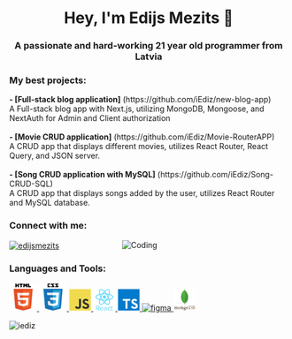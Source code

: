 <h1 align="center">Hey, I'm Edijs Mezits 👋</h1>
<h3 align="center">A passionate and hard-working 21 year old programmer from Latvia</h3>



<h3 align="left">My best projects:</h3>
<b>- [Full-stack blog application]</b> (https://github.com/iEdiz/new-blog-app)
<br>
A Full-stack blog app with Next.js, utilizing MongoDB, Mongoose, and NextAuth for Admin and Client authorization
<br><br>
<b>- [Movie CRUD application]</b> (https://github.com/iEdiz/Movie-RouterAPP)
<br>
A CRUD app that displays different movies, utilizes React Router, React Query, and JSON server.
<br><br>
<b>- [Song CRUD application with MySQL]</b> (https://github.com/iEdiz/Song-CRUD-SQL)
<br>
A CRUD app that displays songs added by the user, utilizes React Router and MySQL database.



<h3 align="left">Connect with me:</h3>
<img align="right" alt="Coding" width="300" src="https://media4.giphy.com/media/hTerhUjM93SKAG2LcU/200.gif" />
<p align="left">
<a href="https://linkedin.com/in/edijsmezits" target="blank"><img align="center" src="https://raw.githubusercontent.com/rahuldkjain/github-profile-readme-generator/master/src/images/icons/Social/linked-in-alt.svg" alt="edijsmezits" height="30" width="40" /></a>
</p>


<h3 align="left">Languages and Tools:</h3>
<p align="left"> <a href="https://www.w3.org/html/" target="_blank" rel="noreferrer"> <img src="https://raw.githubusercontent.com/devicons/devicon/master/icons/html5/html5-original-wordmark.svg" alt="html5" width="50" height="50"/> </a> <a href="https://www.w3schools.com/css/" target="_blank" rel="noreferrer"> <img src="https://raw.githubusercontent.com/devicons/devicon/master/icons/css3/css3-original-wordmark.svg" alt="css3" width="50" height="50"/> </a> <a href="https://developer.mozilla.org/en-US/docs/Web/JavaScript" target="_blank" rel="noreferrer"> <img src="https://raw.githubusercontent.com/devicons/devicon/master/icons/javascript/javascript-original.svg" alt="javascript" width="40" height="40"/> </a> <a href="https://reactjs.org/" target="_blank" rel="noreferrer"> <img src="https://raw.githubusercontent.com/devicons/devicon/master/icons/react/react-original-wordmark.svg" alt="react" width="40" height="40"/> </a> <a href="https://www.typescriptlang.org/" target="_blank" rel="noreferrer"> <img src="https://raw.githubusercontent.com/devicons/devicon/master/icons/typescript/typescript-original.svg" alt="typescript" width="40" height="40" /> </a> <a href="https://www.figma.com/" target="_blank" rel="noreferrer"> <img src="https://www.vectorlogo.zone/logos/figma/figma-icon.svg" alt="figma" width="40" height="40"/> </a>  <a href="https://www.mongodb.com/" target="_blank" rel="noreferrer"> <img src="https://raw.githubusercontent.com/devicons/devicon/master/icons/mongodb/mongodb-original-wordmark.svg" alt="mongodb" width="40" height="40"/> </a> </p>

<p><img align="center" src="https://github-readme-stats.vercel.app/api/top-langs?username=iediz&show_icons=true&locale=en&layout=compact" alt="iediz" /></p>
